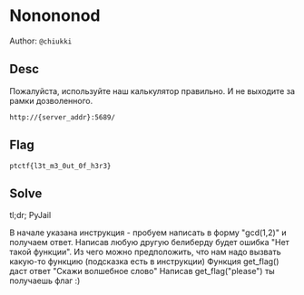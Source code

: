 # Nonononod
Author: `@chiukki`

## Desc
Пожалуйста, используйте наш калькулятор правильно. И не выходите за рамки дозволенного.

`http://{server_addr}:5689/`

## Flag

```
ptctf{l3t_m3_0ut_0f_h3r3}
```

## Solve

tl;dr; PyJail

В начале указана инструкция - пробуем написать в форму "gcd(1,2)" и получаем ответ.
Написав любую другую белиберду будет ошибка "Нет такой функции".
Из чего можно предположить, что нам надо вызвать какую-то функцию (подсказка есть в инструкции)
Функция get_flag() даст ответ "Скажи волшебное слово"
Написав get_flag("please") ты получаешь флаг :)
